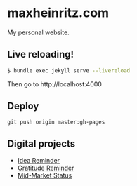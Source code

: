 # maxheinritz.com

My personal website.

## Live reloading!

```sh
$ bundle exec jekyll serve --livereload
```

Then go to http://localhost:4000

## Deploy

```
git push origin master:gh-pages
```

## Digital projects

- [Idea Reminder](http://www.ideareminder.org/)
- [Gratitude Reminder](http://www.gratitudereminder.org/)
- [Mid-Market Status](http://www.midmarketstatus.com/)
